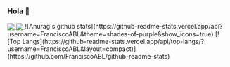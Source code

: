 ### Hola 👋
<a href="https://github.com/anuraghazra/github-readme-stats">
  <img align="center" src="https://github-readme-stats.vercel.app/api/pin/?username=FranciscoABL&repo=github-readme-stats" />
</a>
<a href="https://github.com/anuraghazra/convoychat">
  <img align="center" src="https://github-readme-stats.vercel.app/api/pin/?username=FranciscoABL&repo=convoychat" />
</a>
![Anurag's github stats](https://github-readme-stats.vercel.app/api?username=FranciscoABL&theme=shades-of-purple&show_icons=true)
[![Top Langs](https://github-readme-stats.vercel.app/api/top-langs/?username=FranciscoABL&layout=compact)](https://github.com/FranciscoABL/github-readme-stats)
